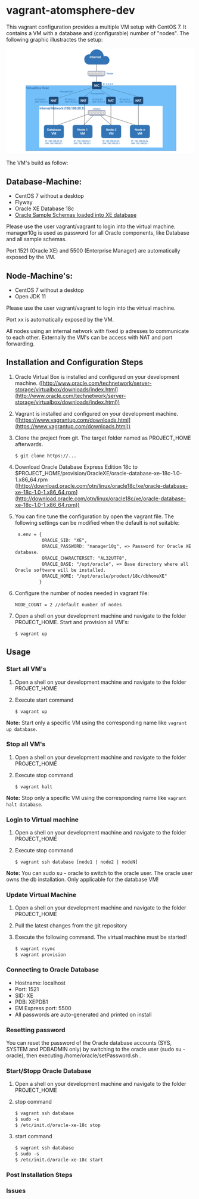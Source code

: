# vagrant-atomsphere-dev

This vagrant configuration provides a multiple VM setup with CentOS 7. It contains a VM with a database and (configurable) number of "nodes". The following graphic illustractes the setup:

![](images/building-block-overview.png)

The VM's build as follow:

## Database-Machine:
* CentOS 7 without a desktop
* Flyway
* Oracle XE Database 18c
* [Oracle Sample Schemas loaded into XE database](https://github.com/oracle/db-sample-schemas)

Please use the user vagrant/vagrant to login into the virtual machine. manager10g is used as password for all Oracle components, like Database and all sample schemas.

Port 1521 (Oracle XE) and 5500 (Enterprise Manager) are automatically exposed by the VM.

## Node-Machine's:
* CentOS 7 without a desktop
* Open JDK 11

Please use the user vagrant/vagrant to login into the virtual machine.

Port xx is automatically exposed by the VM.

All nodes using an internal network with fixed ip adresses to communicate to each other. Externally the VM's can be access with NAT and port forwarding.

## Installation and Configuration Steps

1. Oracle Virtual Box is installed and configured on your development machine.
   ([http://www.oracle.com/technetwork/server-storage/virtualbox/downloads/index.html](http://www.oracle.com/technetwork/server-storage/virtualbox/downloads/index.html))

2. Vagrant is installed and configured on your development machine.
   ([https://www.vagrantup.com/downloads.html](https://www.vagrantup.com/downloads.html))

3. Clone the project from git. The target folder named as PROJECT_HOME afterwards.

   ```
   $ git clone https://...
   ```
4. Download Oracle Database Express Edition 18c to $PROJECT_HOME/provision/OracleXE/oracle-database-xe-18c-1.0-1.x86_64.rpm
   ([http://download.oracle.com/otn/linux/oracle18c/xe/oracle-database-xe-18c-1.0-1.x86_64.rpm](http://download.oracle.com/otn/linux/oracle18c/xe/oracle-database-xe-18c-1.0-1.x86_64.rpm))

5. You can fine tune the configuration by open the vagrant file. The following settings can be modified when the default is not suitable:

   ```
    s.env = {
             ORACLE_SID: "XE",
             ORACLE_PASSWORD: "manager10g", => Password for Oracle XE database.
             ORACLE_CHARACTERSET: "AL32UTF8",
             ORACLE_BASE: "/opt/oracle", => Base directory where all Oracle software will be installed.
             ORACLE_HOME: "/opt/oracle/product/18c/dbhomeXE"
            }
   ```

6. Configure the number of nodes needed in vagrant file:

   ```
   NODE_COUNT = 2 //default number of nodes
   ```

7. Open a shell on your development machine and navigate to the folder PROJECT_HOME. Start and provision all VM's:

   ```
   $ vagrant up
   ```

## Usage

### Start all VM's

1. Open a shell on your development machine and navigate to the folder PROJECT_HOME

2. Execute start command

   ```
   $ vagrant up
   ```

**Note:** Start only a specific VM using the corresponding name like `vagrant up database`.

### Stop all VM's

1. Open a shell on your development machine and navigate to the folder PROJECT_HOME

2. Execute stop command

   ```
   $ vagrant halt
   ```

**Note:** Stop only a specific VM using the corresponding name like `vagrant halt database`.

### Login to Virtual machine

1. Open a shell on your development machine and navigate to the folder PROJECT_HOME

2. Execute stop command

   ```
   $ vagrant ssh database [node1 | node2 | nodeN]
   ```

**Note:** You can sudo su - oracle to switch to the oracle user. The oracle user owns the db installation. Only applicable for the database VM!

### Update Virtual Machine

1. Open a shell on your development machine and navigate to the folder PROJECT_HOME

2. Pull the latest changes from the git repository

3. Execute the following command. The virtual machine must be started!

   ```
   $ vagrant rsync
   $ vagrant provision
   ```

### Connecting to Oracle Database

- Hostname: localhost
- Port: 1521
- SID: XE
- PDB: XEPDB1
- EM Express port: 5500
- All passwords are auto-generated and printed on install

### Resetting password
You can reset the password of the Oracle database accounts (SYS, SYSTEM and PDBADMIN only) by switching to the oracle user (sudo su - oracle), then executing /home/oracle/setPassword.sh <Your new password>.

### Start/Stopp Oracle Database

1. Open a shell on your development machine and navigate to the folder PROJECT_HOME

2. stop command

   ```
   $ vagrant ssh database
   $ sudo -s
   $ /etc/init.d/oracle-xe-18c stop
   ```

3. start command

   ```
   $ vagrant ssh database
   $ sudo -s
   $ /etc/init.d/oracle-xe-18c start
   ```

### Post Installation Steps

### Issues
